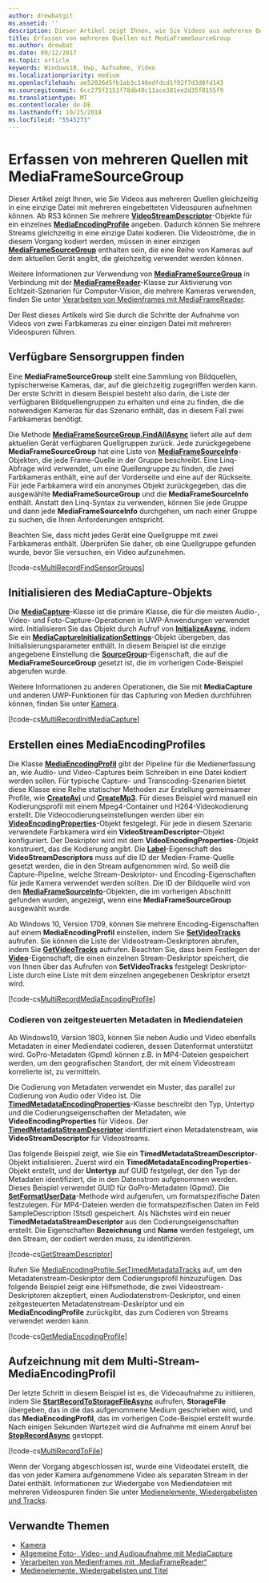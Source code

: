 ```yaml
---
author: drewbatgit
ms.assetid: ''
description: Dieser Artikel zeigt Ihnen, wie Sie Videos aus mehreren Quellen gleichzeitig in eine einzige Datei mit mehreren eingebetteten Videospuren aufnehmen können.
title: Erfassen von mehreren Quellen mit MediaFrameSourceGroup
ms.author: drewbat
ms.date: 09/12/2017
ms.topic: article
keywords: Windows10, Uwp, Aufnahme, Video
ms.localizationpriority: medium
ms.openlocfilehash: ae52026d5fb1ab3c140edfdcd1f92f7d3d0fd143
ms.sourcegitcommit: 6cc275f2151f78db40c11ace381ee2d35f0155f9
ms.translationtype: MT
ms.contentlocale: de-DE
ms.lasthandoff: 10/25/2018
ms.locfileid: "5545273"
---
```

# <a name="capture-from-multiple-sources-using-mediaframesourcegroup"></a>Erfassen von mehreren Quellen mit MediaFrameSourceGroup

Dieser Artikel zeigt Ihnen, wie Sie Videos aus mehreren Quellen gleichzeitig in eine einzige Datei mit mehreren eingebetteten Videospuren aufnehmen können. Ab RS3 können Sie mehrere **[VideoStreamDescriptor](https://docs.microsoft.com/uwp/api/windows.media.core.videostreamdescriptor)**-Objekte für ein einzelnes **[MediaEncodingProfile](https://docs.microsoft.com/uwp/api/windows.media.mediaproperties.mediaencodingprofile)** angeben. Dadurch können Sie mehrere Streams gleichzeitig in eine einzige Datei kodieren. Die Videoströme, die in diesem Vorgang kodiert werden, müssen in einer einzigen **[MediaFrameSourceGroup](https://docs.microsoft.com/uwp/api/windows.media.capture.frames.mediaframesourcegroup)** enthalten sein, die eine Reihe von Kameras auf dem aktuellen Gerät angibt, die gleichzeitig verwendet werden können. 

Weitere Informationen zur Verwendung von **[MediaFrameSourceGroup](https://docs.microsoft.com/uwp/api/windows.media.capture.frames.mediaframesourcegroup)** in Verbindung mit der **[MediaFrameReader](https://docs.microsoft.com/uwp/api/windows.media.capture.frames.mediaframereader)**-Klasse zur Aktivierung von Echtzeit-Szenarien für Computer-Vision, die mehrere Kameras verwenden, finden Sie unter [Verarbeiten von Medienframes mit MediaFrameReader](process-media-frames-with-mediaframereader.md).

Der Rest dieses Artikels wird Sie durch die Schritte der Aufnahme von Videos von zwei Farbkameras zu einer einzigen Datei mit mehreren Videospuren führen.

## <a name="find-available-sensor-groups"></a>Verfügbare Sensorgruppen finden
Eine **MediaFrameSourceGroup** stellt eine Sammlung von Bildquellen, typischerweise Kameras, dar, auf die gleichzeitig zugegriffen werden kann. Der erste Schritt in diesem Beispiel besteht also darin, die Liste der verfügbaren Bildquellengruppen zu erhalten und eine zu finden, die die notwendigen Kameras für das Szenario enthält, das in diesem Fall zwei Farbkameras benötigt.

Die Methode **[MediaFrameSourceGroup.FindAllAsync](https://docs.microsoft.com/uwp/api/windows.media.capture.frames.mediaframesourcegroup.FindAllAsync)** liefert alle auf dem aktuellen Gerät verfügbaren Quellgruppen zurück. Jede zurückgegebene **MediaFrameSourceGroup** hat eine Liste von **[MediaFrameSourceInfo](https://docs.microsoft.com/uwp/api/windows.media.capture.frames.mediaframesourceinfo)**-Objekten, die jede Frame-Quelle in der Gruppe beschreibt. Eine Linq-Abfrage wird verwendet, um eine Quellengruppe zu finden, die zwei Farbkameras enthält, eine auf der Vorderseite und eine auf der Rückseite. Für jede Farbkamera wird ein anonymes Objekt zurückgegeben, das die ausgewählte **MediaFrameSourceGroup** und die **MediaFrameSourceInfo** enthält. Anstatt den Linq-Syntax zu verwenden, können Sie jede Gruppe und dann jede **MediaFrameSourceInfo** durchgehen, um nach einer Gruppe zu suchen, die Ihren Anforderungen entspricht.

Beachten Sie, dass nicht jedes Gerät eine Quellgruppe mit zwei Farbkameras enthält. Überprüfen Sie daher, ob eine Quellgruppe gefunden wurde, bevor Sie versuchen, ein Video aufzunehmen.

[!code-cs[MultiRecordFindSensorGroups](./code/SimpleCameraPreview_Win10/cs/MainPage.MultiRecord.xaml.cs#SnippetMultiRecordFindSensorGroups)]

## <a name="initialize-the-mediacapture-object"></a>Initialisieren des MediaCapture-Objekts
Die **[MediaCapture](https://docs.microsoft.com/uwp/api/windows.media.capture.mediacapture)**-Klasse ist die primäre Klasse, die für die meisten Audio-, Video- und Foto-Capture-Operationen in UWP-Anwendungen verwendet wird. Initialisieren Sie das Objekt durch Aufruf von **[InitializeAsync](https://docs.microsoft.com/uwp/api/windows.media.capture.mediacapture.InitializeAsync)**, indem Sie ein **[MediaCaptureInitializationSettings](https://docs.microsoft.com/uwp/api/windows.media.capture.mediacaptureinitializationsettings)**-Objekt übergeben, das Initialisierungsparameter enthält. In diesem Beispiel ist die einzige angegebene Einstellung die **[SourceGroup](https://docs.microsoft.com/uwp/api/windows.media.capture.mediacaptureinitializationsettings.SourceGroup)**-Eigenschaft, die auf die **MediaFrameSourceGroup** gesetzt ist, die im vorherigen Code-Beispiel abgerufen wurde.

Weitere Informationen zu anderen Operationen, die Sie mit **MediaCapture** und anderen UWP-Funktionen für das Capturing von Medien durchführen können, finden Sie unter [Kamera](camera.md).

[!code-cs[MultiRecordInitMediaCapture](./code/SimpleCameraPreview_Win10/cs/MainPage.MultiRecord.xaml.cs#SnippetMultiRecordInitMediaCapture)]

## <a name="create-a-mediaencodingprofile"></a>Erstellen eines MediaEncodingProfiles
Die Klasse **[MediaEncodingProfil](https://docs.microsoft.com/uwp/api/windows.media.mediaproperties.mediaencodingprofile)** gibt der Pipeline für die Medienerfassung an, wie Audio- und Video-Captures beim Schreiben in eine Datei kodiert werden sollen. Für typische Capture- und Transcoding-Szenarien bietet diese Klasse eine Reihe statischer Methoden zur Erstellung gemeinsamer Profile, wie **[CreateAvi](https://docs.microsoft.com/uwp/api/windows.media.mediaproperties.mediaencodingprofile.createavi)** und **[CreateMp3](https://docs.microsoft.com/uwp/api/windows.media.mediaproperties.mediaencodingprofile.createmp3)**. Für dieses Beispiel wird manuell ein Kodierungsprofil mit einem Mpeg4-Container und H264-Videokodierung erstellt. Die Videocodierungseinstellungen werden über ein **[VideoEncodingProperties](https://docs.microsoft.com/uwp/api/windows.media.mediaproperties.videoencodingproperties)**-Objekt festgelegt. Für jede in diesem Szenario verwendete Farbkamera wird ein **VideoStreamDescriptor**-Objekt konfiguriert. Der Deskriptor wird mit dem **VideoEncodingProperties**-Objekt konstruiert, das die Kodierung angibt. Die **[Label](https://docs.microsoft.com/uwp/api/windows.media.core.videostreamdescriptor.Label)**-Eigenschaft des **VideoStreamDescriptors** muss auf die ID der Medien-Frame-Quelle gesetzt werden, die in den Stream aufgenommen wird. So weiß die Capture-Pipeline, welche Stream-Deskriptor- und Encoding-Eigenschaften für jede Kamera verwendet werden sollten. Die ID der Bildquelle wird von den **[MediaFrameSourceInfo](https://docs.microsoft.com/uwp/api/windows.media.capture.frames.mediaframesourceinfo)**-Objekten, die im vorherigen Abschnitt gefunden wurden, angezeigt, wenn eine **MediaFrameSourceGroup** ausgewählt wurde.


Ab Windows 10, Version 1709, können Sie mehrere Encoding-Eigenschaften auf einem **MediaEncodingProfil** einstellen, indem Sie **[SetVideoTracks](https://docs.microsoft.com/uwp/api/windows.media.mediaproperties.mediaencodingprofile.setvideotracks)** aufrufen. Sie können die Liste der Videostream-Deskriptoren abrufen, indem Sie **[GetVideoTracks](https://docs.microsoft.com/uwp/api/windows.media.mediaproperties.mediaencodingprofile.GetVideoTracks)** aufrufen. Beachten Sie, dass beim Festlegen der **[Video](https://docs.microsoft.com/uwp/api/windows.media.mediaproperties.mediaencodingprofile.Video)**-Eigenschaft, die einen einzelnen Stream-Deskriptor speichert, die von Ihnen über das Aufrufen von **SetVideoTracks** festgelegt Deskriptor-Liste durch eine Liste mit dem einzelnen angegebenen Deskriptor ersetzt wird.


[!code-cs[MultiRecordMediaEncodingProfile](./code/SimpleCameraPreview_Win10/cs/MainPage.MultiRecord.xaml.cs#SnippetMultiRecordMediaEncodingProfile)]

### <a name="encode-timed-metadata-in-media-files"></a>Codieren von zeitgesteuerten Metadaten in Mediendateien

Ab Windows10, Version 1803, können Sie neben Audio und Video ebenfalls Metadaten in einer Mediendatei codieren, dessen Datenformat unterstützt wird. GoPro-Metadaten (Gpmd) können z.B. in MP4-Dateien gespeichert werden, um den geografischen Standort, der mit einem Videostream korrelierte ist, zu vermitteln. 

Die Codierung von Metadaten verwendet ein Muster, das parallel zur Codierung von Audio oder Video ist. Die [**TimedMetadataEncodingProperties**](https://docs.microsoft.com/uwp/api/windows.media.mediaproperties.timedmetadataencodingproperties)-Klasse beschreibt den Typ, Untertyp und die Codierungseigenschaften der Metadaten, wie **VideoEncodingProperties** für Videos. Der [**TimedMetadataStreamDescriptor**](https://docs.microsoft.com/uwp/api/windows.media.core.timedmetadatastreamdescriptor) identifiziert einen Metadatenstream, wie **VideoStreamDescriptor** für Videostreams.  

Das folgende Beispiel zeigt, wie Sie ein **TimedMetadataStreamDescriptor**-Objekt initialisieren. Zuerst wird ein **TimedMetadataEncodingProperties**-Objekt erstellt, und der **Untertyp** auf GUID festgelegt, der den Typ der Metadaten identifiziert, die in den Datenstrom aufgenommen werden. Dieses Beispiel verwendet GUID für GoPro-Metadaten (Gpmd). Die [**SetFormatUserData**](https://docs.microsoft.com/uwp/api/windows.media.mediaproperties.timedmetadataencodingproperties.setformatuserdata)-Methode wird aufgerufen, um formatspezifische Daten festzulegen. Für MP4-Dateien werden die formatspezifischen Daten im Feld SampleDescription (Stsd) gespeichert. Als Nächstes wird ein neuer **TimedMetadataStreamDescriptor** aus den Codierungseigenschaften erstellt. Die Eigenschaften **Bezeichnung** und **Name** werden festgelegt, um den Stream, der codiert werden muss, zu identifizieren. 

[!code-cs[GetStreamDescriptor](./code/SimpleCameraPreview_Win10/cs/MainPage.MultiRecord.xaml.cs#SnippetGetStreamDescriptor)]

Rufen Sie [MediaEncodingProfile.SetTimedMetadataTracks](**https://docs.microsoft.com/uwp/api/windows.media.mediaproperties.mediaencodingprofile.settimedmetadatatracks**) auf, um den Metadatenstream-Deskriptor dem Codierungsprofil hinzuzufügen. Das folgende Beispiel zeigt eine Hilfsmethode, die zwei Videostream-Deskriptoren akzeptiert, einen Audiodatenstrom-Deskriptor, und einen zeitgesteuerten Metadatenstream-Deskriptor und ein **MediaEncodingProfile** zurückgibt, das zum Codieren von Streams verwendet werden kann.

[!code-cs[GetMediaEncodingProfile](./code/SimpleCameraPreview_Win10/cs/MainPage.MultiRecord.xaml.cs#SnippetGetMediaEncodingProfile)]

## <a name="record-using-the-multi-stream-mediaencodingprofile"></a>Aufzeichnung mit dem Multi-Stream-MediaEncodingProfil
Der letzte Schritt in diesem Beispiel ist es, die Videoaufnahme zu initiieren, indem Sie **[StartRecordToStorageFileAsync](https://docs.microsoft.com/uwp/api/windows.media.capture.mediacapture.startrecordtostoragefileasync)** aufrufen, **StorageFile** übergeben, das in die das aufgenommene Medium geschrieben wird, und das **MediaEncodingProfil**, das im vorherigen Code-Beispiel erstellt wurde. Nach einigen Sekunden Wartezeit wird die Aufnahme mit einem Anruf bei **[StopRecordAsync](https://docs.microsoft.com/uwp/api/windows.media.capture.mediacapture.StopRecordAsync)** gestoppt.

[!code-cs[MultiRecordToFile](./code/SimpleCameraPreview_Win10/cs/MainPage.MultiRecord.xaml.cs#SnippetMultiRecordToFile)]

Wenn der Vorgang abgeschlossen ist, wurde eine Videodatei erstellt, die das von jeder Kamera aufgenommene Video als separaten Stream in der Datei enthält. Informationen zur Wiedergabe von Mediendateien mit mehreren Videospuren finden Sie unter [Medienelemente, Wiedergabelisten und Tracks](media-playback-with-mediasource.md).

## <a name="related-topics"></a>Verwandte Themen

* [Kamera](camera.md)
* [Allgemeine Foto-, Video- und Audioaufnahme mit MediaCapture](basic-photo-video-and-audio-capture-with-MediaCapture.md)
* [Verarbeiten von Medienframes mit „MediaFrameReader“](process-media-frames-with-mediaframereader.md)
* [Medienelemente, Wiedergabelisten und Titel](media-playback-with-mediasource.md)


 

 




